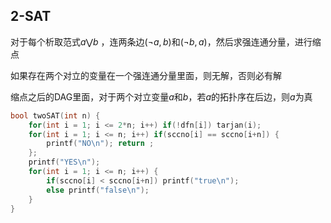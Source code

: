 ## 2-SAT

对于每个析取范式$a \bigvee b$ ，连两条边$(\neg a, b)$和$(\neg b, a)$，然后求强连通分量，进行缩点

如果存在两个对立的变量在一个强连通分量里面，则无解，否则必有解

缩点之后的DAG里面，对于两个对立变量$a$和$b$，若$a$的拓扑序在后边，则$a$为真

~~~C++
bool twoSAT(int n) {
    for(int i = 1; i <= 2*n; i++) if(!dfn[i]) tarjan(i);
    for(int i = 1; i <= n; i++) if(sccno[i] == sccno[i+n]) {
        printf("NO\n"); return ;
    };
    printf("YES\n");
    for(int i = 1; i <= n; i++) {
        if(sccno[i] < sccno[i+n]) printf("true\n");
        else printf("false\n");
    }
}
~~~

